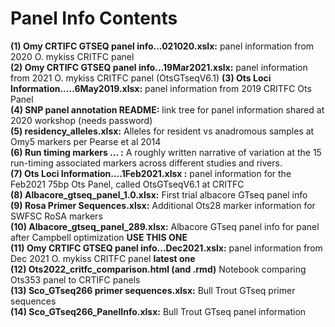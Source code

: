 # Panel Info Contents

__(1) Omy CRTIFC GTSEQ panel info...021020.xslx:__ panel information from 2020 O. mykiss CRITFC panel  
__(2) Omy CRTIFC GTSEQ panel info...19Mar2021.xslx:__ panel information from 2021 O. mykiss CRITFC panel (OtsGTseqV6.1) 
__(3) Ots Loci Information.....6May2019.xlsx:__ panel information from 2019 CRITFC Ots Panel   
__(4) SNP panel annotation README:__ link tree for panel information shared at 2020 workshop (needs password)  
__(5) residency_alleles.xlsx:__ Alleles for resident vs anadromous samples at Omy5 markers per Pearse et al 2014  
__(6) Run timing markers ... :__ A roughly written narrative of variation at the 15 run-timing associated markers across different studies and rivers.  
__(7) Ots Loci Information....1Feb2021.xlsx :__ panel information for the Feb2021 75bp Ots Panel, called OtsGTseqV6.1 at CRITFC  
__(8) Albacore_gtseq_panel_1.0.xlsx:__ First trial albacore GTseq panel info  
__(9) Rosa Primer Sequences.xlsx:__ Additional Ots28 marker information for SWFSC RoSA markers  
__(10) Albacore_gtseq_panel_289.xlsx:__ Albacore GTseq panel info for panel after Campbell optimization __USE THIS ONE__  
__(11) Omy CRTIFC GTSEQ panel info...Dec2021.xslx:__ panel information from Dec 2021 O. mykiss CRITFC panel __latest one__  
__(12) Ots2022_critfc_comparison.html (and .rmd)__ Notebook comparing Ots353 panel to CRTIFC panels  
__(13) Sco_GTseq266 primer sequences.xlsx:__ Bull Trout GTseq primer sequences  
__(14) Sco_GTseq266_PanelInfo.xlsx:__ Bull Trout GTseq panel information   
